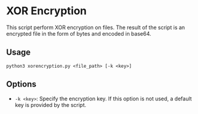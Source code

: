 # XOR Encryption
This script perform XOR encryption on files. The result of the script is an encrypted file in the form of bytes and encoded in base64.

## Usage
```
python3 xorencryption.py <file_path> [-k <key>]
```
## Options

- `-k <key>`: Specify the encryption key. If this option is not used, a default key is provided by the script.

